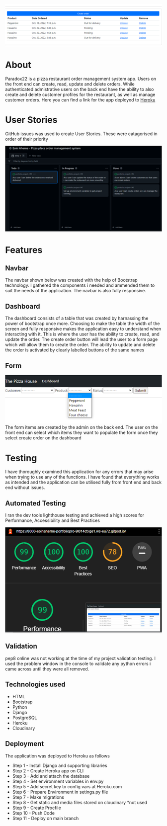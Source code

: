 ![CI logo](paradox22/images/pp4_dash.png)

# About

Paradox22 is a pizza restaurant order management system app. Users on the front end can create, read, update and delete orders. While authenticated admistrative users on the back end have the ability to also create and delete customer profiles for the restaurant, as well as manage customer orders. 
Here you can find a link for the app deployed to [Heroku](https://paradox22.herokuapp.com/)

# User Stories

GitHub issues was used to create User Stories. These were catagorised in order of their priority


![user_stories](paradox22/images/userstories_paradox22.png)

# Features

## Navbar

The navbar shown below was created with the help of Bootstrap technology. I gathered the components i needed and ammended them to suit the needs of the application. The navbar is also fully responsive. 

## Dashboard

The dashboard consists of a table that was created by harnassing the power of bootstrap once more. Choosing to make the table the width of the screen and fully responsive makes the application easy to understand when interacting with it. This is where the user has the ability to create, read, and update the order. The create order button will lead the user to a form page which will allow them to create the order. The ability to update and delete the order is activated by clearly labelled buttons of the same names

## Form

![form](paradox22/images/form_paradox22.png)
The form items are created by the admin on the back end. 
The user on the front end can select which items they want to populate the form once they select create order on the dashboard

# Testing

I have thoroughly examined this application for any errors that may arise when trying to use any of the functions. I have found that everything works as intended and the application can be utilised fully from front end and back end without issues. 

## Automated Testing

I ran the dev tools lighthouse testing and achieved a high scores for Performance, Accessibility and Best Practices 

![lighthouse](paradox22/images/pp4_lighthouse.png)


## Validation

pep8 online was not working at the time of my project validation testing. I used the problem window in the console to validate any python errors i came across until they were all removed.  

## Technologies used

- HTML
- Bootstrap
- Python
- Django
- PostgreSQL
- Heroku
- Cloudinary

## Deployment

The application was deployed to Heroku as follows

- Step 1 - Install Django and supporting libraries 
- Step 2 - Create Heroku app on CLI 
- Step 3 - Add and attach the database
- Step 4 - Set environment variables in env.py
- Step 5 - Add secret key to config vars at Heroku.com
- Step 6 - Prepare Environment in setings.py file
- Step 7 - Make migrations
- Step 8 - Get static and media files stored on cloudinary *not used
- Step 9 - Create Procfile 
- Step 10 - Push Code 
- Step 11 - Deploy on main branch 




